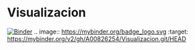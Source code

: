# Visualizacion
[![Binder](https://mybinder.org/badge_logo.svg)](https://mybinder.org/v2/gh/A00826254/Visualizacion.git/HEAD)
.. image:: https://mybinder.org/badge_logo.svg
 :target: https://mybinder.org/v2/gh/A00826254/Visualizacion.git/HEAD
 
